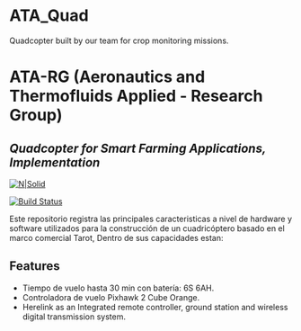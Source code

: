 # ATA_Quad
Quadcopter built by our team for crop monitoring missions. 
# ATA-RG (Aeronautics and Thermofluids Applied - Research Group)
## _Quadcopter for Smart Farming Applications, Implementation_

[![N|Solid](https://cldup.com/dTxpPi9lDf.thumb.png)](https://www.epn.edu.ec/)

[![Build Status](https://travis-ci.org/joemccann/dillinger.svg?branch=master)](https://www.facebook.com/ATAResearch)

Este repositorio registra las principales caracteristicas a nivel de hardware y software utilizados para la construcción de un cuadricóptero basado en el marco comercial Tarot,
Dentro de sus capacidades estan:

## Features

- Tiempo de vuelo hasta 30 min con batería: 6S 6AH.
- Controladora de vuelo Pixhawk 2 Cube Orange.
- Herelink as an Integrated remote controller, ground station and wireless digital transmission system.
